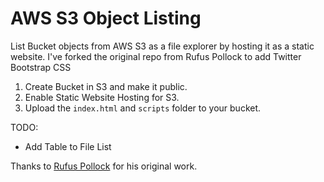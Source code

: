 # AWS S3 Object Listing

List Bucket objects from AWS S3 as a file explorer by hosting it as a static website. I've forked the original repo from Rufus Pollock to add Twitter Bootstrap CSS

 1. Create Bucket in S3 and make it public.
 2. Enable Static Website Hosting for S3.
 3. Upload the `index.html` and `scripts` folder to your bucket.

TODO:
 - Add Table to File List

Thanks to [Rufus Pollock](https://github.com/rufuspollock/s3-bucket-listing) for his original work.